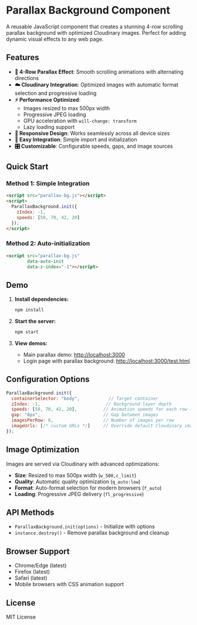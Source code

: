 
# Parallax Background Component

A reusable JavaScript component that creates a stunning 4-row scrolling parallax background with optimized Cloudinary images. Perfect for adding dynamic visual effects to any web page.

## Features

- **🎨 4-Row Parallax Effect**: Smooth scrolling animations with alternating directions
- **☁️ Cloudinary Integration**: Optimized images with automatic format selection and progressive loading
- **⚡ Performance Optimized**: 
  - Images resized to max 500px width
  - Progressive JPEG loading
  - GPU acceleration with `will-change: transform`
  - Lazy loading support
- **📱 Responsive Design**: Works seamlessly across all device sizes
- **🔧 Easy Integration**: Simple import and initialization
- **🎛️ Customizable**: Configurable speeds, gaps, and image sources

## Quick Start

### Method 1: Simple Integration
```html
<script src="parallax-bg.js"></script>
<script>
  ParallaxBackground.init({
    zIndex: -1,
    speeds: [50, 70, 42, 20]
  });
</script>
```

### Method 2: Auto-initialization
```html
<script src="parallax-bg.js" 
        data-auto-init 
        data-z-index="-1"></script>
```

## Demo

1. **Install dependencies:**
   ```bash
   npm install
   ```

2. **Start the server:**
   ```bash
   npm start
   ```

3. **View demos:**
   - Main parallax demo: [http://localhost:3000](http://localhost:3000)
   - Login page with parallax background: [http://localhost:3000/test.html](http://localhost:3000/test.html)

## Configuration Options

```javascript
ParallaxBackground.init({
  containerSelector: "body",           // Target container
  zIndex: -1,                         // Background layer depth
  speeds: [50, 70, 42, 20],          // Animation speeds for each row (seconds)
  gap: "8px",                        // Gap between images
  imagesPerRow: 6,                   // Number of images per row
  imageUrls: [/* custom URLs */]     // Override default Cloudinary images
});
```

## Image Optimization

Images are served via Cloudinary with advanced optimizations:
- **Size**: Resized to max 500px width (`w_500,c_limit`)
- **Quality**: Automatic quality optimization (`q_auto:low`)
- **Format**: Auto-format selection for modern browsers (`f_auto`)
- **Loading**: Progressive JPEG delivery (`fl_progressive`)

## API Methods

- `ParallaxBackground.init(options)` - Initialize with options
- `instance.destroy()` - Remove parallax background and cleanup

## Browser Support

- Chrome/Edge (latest)
- Firefox (latest)
- Safari (latest)
- Mobile browsers with CSS animation support

## License

MIT License